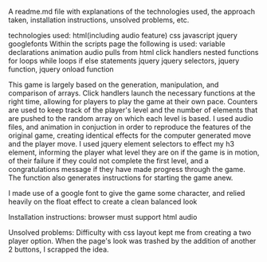 A readme.md file with explanations of the technologies used, the approach taken, installation instructions, unsolved problems, etc.

technologies used:
  html(including audio feature)
  css
  javascript
  jquery
  googlefonts
  Within the scripts page the following is used:
    variable declarations
    animation
    audio pulls from html
    click handlers
    nested functions
    for loops
    while loops
    if else statements
    jquery
      jquery selectors, jquery function, jquery onload function

This game is largely based on the generation, manipulation, and comparison of arrays. Click handlers launch the necessary functions at the right time, allowing for players to play the game at their own pace. Counters are used to keep track of the player's level and the number of elements that are pushed to the random array on which each level is based. I used audio files, and animation in conjuction in order to reproduce the features of the original game, creating identical effects for the computer generated move and the player move. I used jquery element selectors to effect my h3 element, informing the player what level they are on if the game is in motion, of their failure if they could not complete the first level, and a congratulations message if they have made progress through the game.  The function also generates instructions for starting the game anew.

I made use of a google font to give the game some character, and relied heavily on the float effect to create a clean balanced look

Installation instructions:
browser must support html audio

Unsolved problems:
Difficulty with css layout kept me from creating a two player option. When the page's look was trashed by the addition of another 2 buttons, I scrapped the idea.
